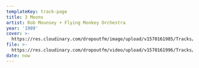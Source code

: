 ```yaml
---
templateKey: track-page
title: 3 Moons
artist: Rob Mounsey + Flying Monkey Orchestra
year: '1989'
cover: >-
  https://res.cloudinary.com/dropoutfm/image/upload/v1570161985/Tracks/20190930-dig_bek62s.jpg
file: >-
  https://res.cloudinary.com/dropoutfm/video/upload/v1570161996/Tracks/20190930-dig_lxm97g.m4a
date: now
---
```


